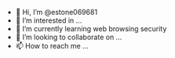 - 👋 Hi, I’m @estone069681
- 👀 I’m interested in ...
- 🌱 I’m currently learning web browsing security
- 💞️ I’m looking to collaborate on ...
- 📫 How to reach me ...

<!---
estone069681/estone069681 is a ✨ special ✨ repository because its `README.md` (this file) appears on your GitHub profile.
You can click the Preview link to take a look at your changes.
--->
